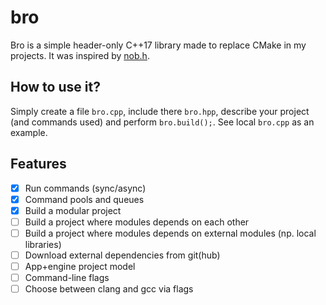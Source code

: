 # bro
Bro is a simple header-only C++17 library made to replace CMake in my projects. It was inspired by [nob.h](https://github.com/tsoding/nob.h). 

## How to use it? 
Simply create a file `bro.cpp`, include there `bro.hpp`, describe your project (and commands used) and perform `bro.build();`. See local `bro.cpp` as an example.

## Features
- [x] Run commands (sync/async)
- [x] Command pools and queues
- [x] Build a modular project
- [ ] Build a project where modules depends on each other
- [ ] Build a project where modules depends on external modules (np. local libraries)
- [ ] Download external dependencies from git(hub)
- [ ] App+engine project model
- [ ] Command-line flags
- [ ] Choose between clang and gcc via flags
